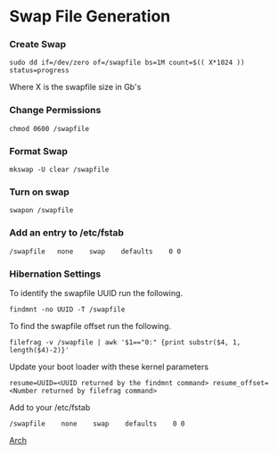 
# Swap File Generation

### Create Swap

`sudo dd if=/dev/zero of=/swapfile bs=1M count=$(( X*1024 )) status=progress`

Where X is the swapfile size in Gb's

### Change Permissions 

`chmod 0600 /swapfile`

### Format Swap 

`mkswap -U clear /swapfile`

### Turn on swap

`swapon /swapfile`

### Add an entry to /etc/fstab

`/swapfile   none    swap    defaults    0 0`

### Hibernation Settings 

To identify the swapfile UUID run the following. 

`findmnt -no UUID -T /swapfile`

To find the swapfile offset run the following.

`filefrag -v /swapfile | awk '$1=="0:" {print substr($4, 1, length($4)-2)}'`

Update your boot loader with these kernel parameters

`resume=UUID=<UUID returned by the findmnt command> resume_offset=<Number returned by filefrag command>`

Add to your /etc/fstab

`/swapfile    none    swap    defaults    0 0`

[Arch](Arch)
